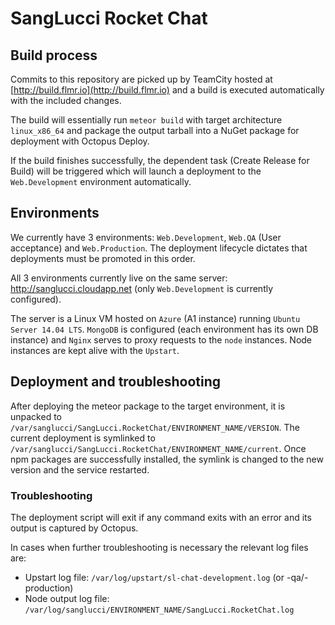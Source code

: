 # SangLucci Rocket Chat

## Build process

Commits to this repository are picked up by TeamCity hosted at [http://build.flmr.io](http://build.flmr.io) and a build is executed automatically with the included changes. 

The build will essentially run `meteor build` with target architecture `linux_x86_64` and package the output tarball into a NuGet package for deployment with Octopus Deploy.

If the build finishes successfully, the dependent task (Create Release for Build) will be triggered which will launch a deployment to the `Web.Development` environment automatically. 

## Environments

We currently have 3 environments: `Web.Development`, `Web.QA` (User acceptance) and `Web.Production`. The deployment lifecycle dictates that deployments must be promoted in this order. 

All 3 environments currently live on the same server: http://sanglucci.cloudapp.net (only `Web.Development` is currently configured). 

The server is a Linux VM hosted on `Azure` (A1 instance) running `Ubuntu Server 14.04 LTS`. `MongoDB` is configured (each environment has its own DB instance) and `Nginx` serves to proxy requests to the `node` instances. Node instances are kept alive with the `Upstart`.

## Deployment and troubleshooting

After deploying the meteor package to the target environment, it is unpacked to `/var/sanglucci/SangLucci.RocketChat/ENVIRONMENT_NAME/VERSION`. The current deployment is symlinked to `/var/sanglucci/SangLucci.RocketChat/ENVIRONMENT_NAME/current`. Once npm packages are successfully installed, the symlink is changed to the new version and the service restarted. 

### Troubleshooting

The deployment script will exit if any command exits with an error and its output is captured by Octopus. 

In cases when further troubleshooting is necessary the relevant log files are:

- Upstart log file: `/var/log/upstart/sl-chat-development.log` (or -qa/-production)
- Node output log file: `/var/log/sanglucci/ENVIRONMENT_NAME/SangLucci.RocketChat.log`



